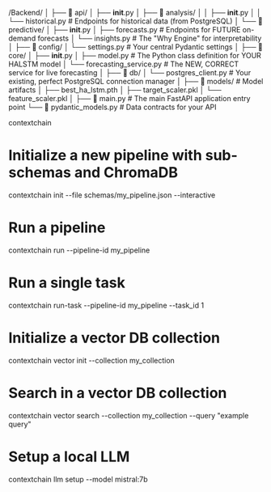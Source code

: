 /Backend/
│
├── 📁 api/
│   ├── __init__.py
│   ├── 📁 analysis/
│   │   ├── __init__.py
│   │   └── historical.py       # Endpoints for historical data (from PostgreSQL)
│   └── 📁 predictive/
│       ├── __init__.py
│       ├── forecasts.py        # Endpoints for FUTURE on-demand forecasts
│       └── insights.py         # The "Why Engine" for interpretability
│
├── 📁 config/
│   └── settings.py           # Your central Pydantic settings
│
├── 📁 core/
│   ├── __init__.py
│   ├── model.py              # The Python class definition for YOUR HALSTM model
│   └── forecasting_service.py # The NEW, CORRECT service for live forecasting
│
├── 📁 db/
│   └── postgres_client.py    # Your existing, perfect PostgreSQL connection manager
│
├── 📁 models/                 # Model artifacts
│   ├── best_ha_lstm.pth
│   ├── target_scaler.pkl
│   └── feature_scaler.pkl
│
├── 📄 main.py                   # The main FastAPI application entry point
└── 📄 pydantic_models.py         # Data contracts for your API


contextchain 

# Initialize a new pipeline with sub-schemas and ChromaDB
contextchain init --file schemas/my_pipeline.json --interactive

# Run a pipeline
contextchain run --pipeline-id my_pipeline

# Run a single task
contextchain run-task --pipeline-id my_pipeline --task_id 1

# Initialize a vector DB collection
contextchain vector init --collection my_collection

# Search in a vector DB collection
contextchain vector search --collection my_collection --query "example query"

# Setup a local LLM
contextchain llm setup --model mistral:7b